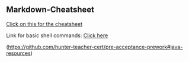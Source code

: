 ## Markdown-Cheatsheet
[Click on this for the cheatsheet](https://github.com/tchapi/markdown-cheatsheet)

Link for basic shell commands: [Click here](https://www.geeksforgeeks.org/basic-shell-commands-in-linux/)

(https://github.com/hunter-teacher-cert/pre-acceptance-prework#java-resources)
